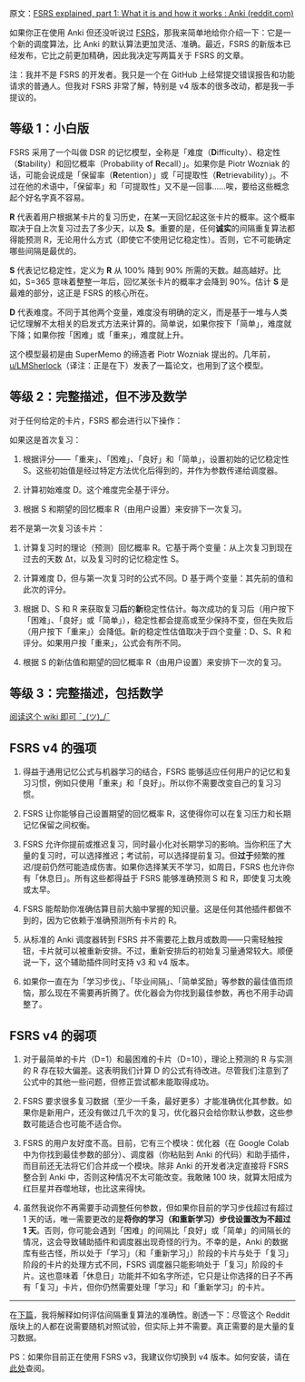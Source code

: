原文：[FSRS explained, part 1: What it is and how it works : Anki (reddit.com)](https://www.reddit.com/r/Anki/comments/15mab3r/fsrs_explained_part_1_what_it_is_and_how_it_works/)

如果你正在使用 Anki 但还没听说过 [FSRS](https://github.com/open-spaced-repetition/fsrs4anki)，那我来简单地给你介绍一下：它是一个新的调度算法，比 Anki 的默认算法更加灵活、准确。最近，FSRS 的新版本已经发布，它比之前更加精确，因此我决定写两篇关于 FSRS 的文章。

注：我并不是 FSRS 的开发者。我只是一个在 GitHub 上经常提交错误报告和功能请求的普通人。但我对 FSRS 非常了解，特别是 v4 版本的很多改动，都是我一手提议的。

## 等级 1：小白版

FSRS 采用了一个叫做 DSR 的记忆模型，全称是「难度（**D**ifficulty）、稳定性（**S**tability）和回忆概率（Probability of **R**ecall）」。如果你是 Piotr Wozniak 的话，可能会说成是「保留率（**R**etention）」或「可提取性（**R**etrievability）」。不过在他的术语中，「保留率」和「可提取性」又不是一回事……唉，要给这些概念起个好名字真不容易。

**R** 代表着用户根据某卡片的复习历史，在某一天回忆起这张卡片的概率。这个概率取决于自上次复习过去了多少天，以及 **S**。重要的是，任何**诚实**的间隔重复算法都得能预测 R，无论用什么方式（即使它不使用记忆稳定性）。否则，它不可能确定哪些间隔是最优的。 

**S** 代表记忆稳定性，定义为 **R** 从 100% 降到 90% 所需的天数。越高越好。比如，S=365 意味着整整一年后，回忆某张卡片的概率才会降到 90%。估计 **S** 是最难的部分，这正是 FSRS 的核心所在。

**D** 代表难度。不同于其他两个变量，难度没有明确的定义，而是基于一堆与人类记忆理解不太相关的启发式方法来计算的。简单说，如果你按下「简单」，难度就下降；如果你按「困难」或「重来」，难度就上升。

这个模型最初是由 SuperMemo 的缔造者 Piotr Wozniak 提出的。几年前，[u/LMSherlock](https://www.reddit.com/u/LMSherlock/)（译注：正是在下）发表了一篇论文，也用到了这个模型。

## 等级 2：完整描述，但不涉及数学

对于任何给定的卡片，FSRS 都会进行以下操作：

如果这是首次复习：

1. 根据评分——「重来」、「困难」、「良好」和「简单」，设置初始的记忆稳定性 S。这些初始值是经过特定方法优化后得到的，并作为参数传递给调度器。

2. 计算初始难度 D。这个难度完全基于评分。

3. 根据 S 和期望的回忆概率 R（由用户设置）来安排下一次复习。

若不是第一次复习该卡片：

1. 计算复习时的理论（预测）回忆概率 R。它基于两个变量：从上次复习到现在过去的天数 Δt，以及复习时的记忆稳定性 S。

2. 计算难度 D，但与第一次复习时的公式不同。D 基于两个变量：其先前的值和此次的评分。

3. 根据 D、S 和 R 来获取复习**后**的**新**稳定性估计。每次成功的复习后（用户按下「困难」、「良好」或「简单」），稳定性都会提高或至少保持不变，但在失败后（用户按下「重来」）会降低。新的稳定性估值取决于四个变量：D、S、R 和评分。如果用户按「重来」，公式会有所不同。

4. 根据 S 的新估值和期望的回忆概率 R（由用户设置）来安排下一次的复习。

## 等级 3：完整描述，包括数学

[阅读这个 wiki 即可 ¯\_(ツ)_/¯](https://github.com/open-spaced-repetition/fsrs4anki/wiki/The-Algorithm)

## FSRS v4 的强项

1. 得益于通用记忆公式与机器学习的结合，FSRS 能够适应任何用户的记忆和复习习惯，例如只使用「重来」和「良好」。所以你不需要改变自己的复习习惯。

2. FSRS 让你能够自己设置期望的回忆概率 R，这使得你可以在复习压力和长期记忆保留之间权衡。

3. FSRS 允许你提前或推迟复习，同时最小化对长期学习的影响。当你积压了大量的复习时，可以选择推迟；考试前，可以选择提前复习。但**过于**频繁的推迟/提前仍然可能造成伤害。如果你选择某天不学习，如周日，FSRS 也允许你有「休息日」。所有这些都得益于 FSRS 能够准确预测 S 和 R，即使复习太晚或太早。

4. FSRS 能帮助你准确估算目前大脑中掌握的知识量。这是任何其他插件都做不到的，因为它依赖于准确预测所有卡片的 R。

5. 从标准的 Anki 调度器转到 FSRS 并不需要花上数月或数周——只需轻触按钮，卡片就可以被重新安排。不过，重新安排后的初始复习量通常较大。顺便说一下，这个辅助插件同时支持 v3 和 v4 版本。

6. 如果你一直在为「学习步伐」、「毕业间隔」、「简单奖励」等参数的最佳值而烦恼，那么现在不需要再折腾了。优化器会为你找到最佳参数，再也不用手动调整了。

## FSRS v4 的弱项

1. 对于最简单的卡片（D=1）和最困难的卡片（D=10），理论上预测的 R 与实测的 R 存在较大偏差。这表明我们计算 D 的公式有待改进。尽管我们注意到了公式中的其他一些问题，但修正尝试都未能取得成功。

2. FSRS 要求很多复习数据（至少一千条，最好更多）才能准确优化其参数。如果你是新用户，还没有做过几千次的复习，优化器只会给你默认参数，这些参数可能适合也可能不适合你。

3. FSRS 的用户友好度不高。目前，它有三个模块：优化器（在 Google Colab 中为你找到最佳参数的部分）、调度器（你粘贴到 Anki 的代码）和助手插件，而目前还无法将它们合并成一个模块。除非 Anki 的开发者决定直接将 FSRS 整合到 Anki 中，否则这种情况不太可能改变。我敢赌 100 块，就算太阳成为红巨星并吞噬地球，也比这来得快。

4. 虽然我说你不再需要手动调整任何参数，但如果你目前的学习步伐超过有超过 1 天的话，唯一需要更改的是**将你的学习（和重新学习）步伐设置改为不超过 1 天**。否则，你可能会遇到「困难」的间隔比「良好」或「简单」的间隔长的情况，这会导致辅助插件和调度器出现奇怪的行为。不幸的是，Anki 的数据库有些古怪，所以处于「学习」（和「重新学习」）阶段的卡片与处于「复习」阶段的卡片的处理方式不同，FSRS 调度器只能影响处于「复习」阶段的卡片。这也意味着「休息日」功能并不如名字所述，它只是让你选择的日子不再有「复习」卡片，但你仍然需要处理「学习」和「重新学习」的卡片。

---

在[下篇](https://www.reddit.com/r/Anki/comments/15mab6e/fsrs_explained_part_2_accuracy/)，我将解释如何评估间隔重复算法的准确性。剧透一下：尽管这个 Reddit 版块上的人都在说需要随机对照试验，但实际上并不需要。真正需要的是大量的复习数据。

PS：如果你目前正在使用 FSRS v3，我建议你切换到 v4 版本。如何安装，请在[此处](https://github.com/open-spaced-repetition/fsrs4anki#2-advanced-usage)查阅。